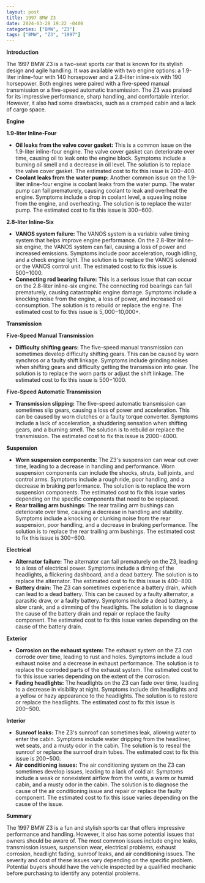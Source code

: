 ```yaml
---
layout: post
title: 1997 BMW Z3
date: 2024-03-28 19:22 -0400
categories: ["BMW", "Z3"]
tags: ["BMW", "Z3", "1997"]
---
```

**Introduction**

The 1997 BMW Z3 is a two-seat sports car that is known for its stylish design and agile handling. It was available with two engine options: a 1.9-liter inline-four with 140 horsepower and a 2.8-liter inline-six with 190 horsepower. Both engines were paired with a five-speed manual transmission or a five-speed automatic transmission. The Z3 was praised for its impressive performance, sharp handling, and comfortable interior. However, it also had some drawbacks, such as a cramped cabin and a lack of cargo space.

**Engine**

**1.9-liter Inline-Four**

* **Oil leaks from the valve cover gasket:** This is a common issue on the 1.9-liter inline-four engine. The valve cover gasket can deteriorate over time, causing oil to leak onto the engine block. Symptoms include a burning oil smell and a decrease in oil level. The solution is to replace the valve cover gasket. The estimated cost to fix this issue is $200-$400.
* **Coolant leaks from the water pump:** Another common issue on the 1.9-liter inline-four engine is coolant leaks from the water pump. The water pump can fail prematurely, causing coolant to leak and overheat the engine. Symptoms include a drop in coolant level, a squealing noise from the engine, and overheating. The solution is to replace the water pump. The estimated cost to fix this issue is $300-$600.

**2.8-liter Inline-Six**

* **VANOS system failure:** The VANOS system is a variable valve timing system that helps improve engine performance. On the 2.8-liter inline-six engine, the VANOS system can fail, causing a loss of power and increased emissions. Symptoms include poor acceleration, rough idling, and a check engine light. The solution is to replace the VANOS solenoid or the VANOS control unit. The estimated cost to fix this issue is $500-$1000.
* **Connecting rod bearing failure:** This is a serious issue that can occur on the 2.8-liter inline-six engine. The connecting rod bearings can fail prematurely, causing catastrophic engine damage. Symptoms include a knocking noise from the engine, a loss of power, and increased oil consumption. The solution is to rebuild or replace the engine. The estimated cost to fix this issue is $5,000-$10,000+.

**Transmission**

**Five-Speed Manual Transmission**

* **Difficulty shifting gears:** The five-speed manual transmission can sometimes develop difficulty shifting gears. This can be caused by worn synchros or a faulty shift linkage. Symptoms include grinding noises when shifting gears and difficulty getting the transmission into gear. The solution is to replace the worn parts or adjust the shift linkage. The estimated cost to fix this issue is $500-$1000.

**Five-Speed Automatic Transmission**

* **Transmission slipping:** The five-speed automatic transmission can sometimes slip gears, causing a loss of power and acceleration. This can be caused by worn clutches or a faulty torque converter. Symptoms include a lack of acceleration, a shuddering sensation when shifting gears, and a burning smell. The solution is to rebuild or replace the transmission. The estimated cost to fix this issue is $2000-$4000.

**Suspension**

* **Worn suspension components:** The Z3's suspension can wear out over time, leading to a decrease in handling and performance. Worn suspension components can include the shocks, struts, ball joints, and control arms. Symptoms include a rough ride, poor handling, and a decrease in braking performance. The solution is to replace the worn suspension components. The estimated cost to fix this issue varies depending on the specific components that need to be replaced.
* **Rear trailing arm bushings:** The rear trailing arm bushings can deteriorate over time, causing a decrease in handling and stability. Symptoms include a knocking or clunking noise from the rear suspension, poor handling, and a decrease in braking performance. The solution is to replace the rear trailing arm bushings. The estimated cost to fix this issue is $300-$600.

**Electrical**

* **Alternator failure:** The alternator can fail prematurely on the Z3, leading to a loss of electrical power. Symptoms include a diming of the headlights, a flickering dashboard, and a dead battery. The solution is to replace the alternator. The estimated cost to fix this issue is $400-$800.
* **Battery drain:** The Z3 can sometimes experience a battery drain, which can lead to a dead battery. This can be caused by a faulty alternator, a parasitic draw, or a faulty battery. Symptoms include a dead battery, a slow crank, and a dimming of the headlights. The solution is to diagnose the cause of the battery drain and repair or replace the faulty component. The estimated cost to fix this issue varies depending on the cause of the battery drain.

**Exterior**

* **Corrosion on the exhaust system:** The exhaust system on the Z3 can corrode over time, leading to rust and holes. Symptoms include a loud exhaust noise and a decrease in exhaust performance. The solution is to replace the corroded parts of the exhaust system. The estimated cost to fix this issue varies depending on the extent of the corrosion.
* **Fading headlights:** The headlights on the Z3 can fade over time, leading to a decrease in visibility at night. Symptoms include dim headlights and a yellow or hazy appearance to the headlights. The solution is to restore or replace the headlights. The estimated cost to fix this issue is $200-$500.

**Interior**

* **Sunroof leaks:** The Z3's sunroof can sometimes leak, allowing water to enter the cabin. Symptoms include water dripping from the headliner, wet seats, and a musty odor in the cabin. The solution is to reseal the sunroof or replace the sunroof drain tubes. The estimated cost to fix this issue is $200-$500.
* **Air conditioning issues:** The air conditioning system on the Z3 can sometimes develop issues, leading to a lack of cold air. Symptoms include a weak or nonexistent airflow from the vents, a warm or humid cabin, and a musty odor in the cabin. The solution is to diagnose the cause of the air conditioning issue and repair or replace the faulty component. The estimated cost to fix this issue varies depending on the cause of the issue.

**Summary**

The 1997 BMW Z3 is a fun and stylish sports car that offers impressive performance and handling. However, it also has some potential issues that owners should be aware of. The most common issues include engine leaks, transmission issues, suspension wear, electrical problems, exhaust corrosion, headlight fading, sunroof leaks, and air conditioning issues. The severity and cost of these issues vary depending on the specific problem. Potential buyers should have the vehicle inspected by a qualified mechanic before purchasing to identify any potential problems.

